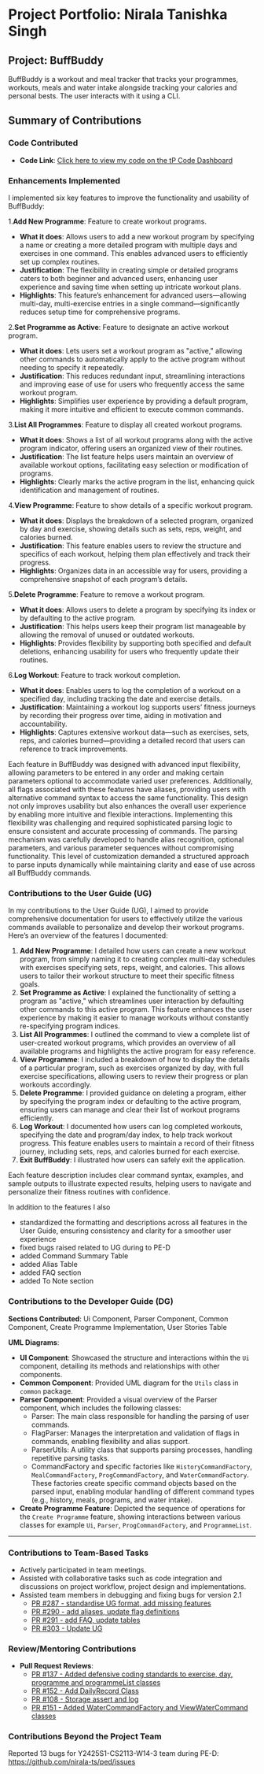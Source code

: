 # Project Portfolio: Nirala Tanishka Singh

## Project: BuffBuddy
BuffBuddy is a workout and meal tracker that tracks your programmes, workouts, meals and water intake alongside tracking your calories and personal bests. The user interacts with it using a CLI.

## Summary of Contributions

### Code Contributed
- **Code Link**: [Click here to view my code on the tP Code Dashboard](https://nus-cs2113-ay2425s1.github.io/tp-dashboard/?search=&breakdown=true&sort=groupTitle%20dsc&sortWithin=title&since=2024-09-20&timeframe=commit&mergegroup=&groupSelect=groupByRepos&checkedFileTypes=docs~functional-code~test-code~other&tabOpen=true&tabType=authorship&tabAuthor=nirala-ts&tabRepo=AY2425S1-CS2113-W10-3%2Ftp%5Bmaster%5D&authorshipIsMergeGroup=false&authorshipFileTypes=docs~functional-code~test-code~other&authorshipIsBinaryFileTypeChecked=false&authorshipIsIgnoredFilesChecked=false)

### Enhancements Implemented

I implemented six key features to improve the functionality and usability of BuffBuddy:

1.**Add New Programme**: Feature to create workout programs.
- **What it does**: Allows users to add a new workout program by specifying a name or creating a more detailed program with multiple days and exercises in one command. This enables advanced users to efficiently set up complex routines.
- **Justification**: The flexibility in creating simple or detailed programs caters to both beginner and advanced users, enhancing user experience and saving time when setting up intricate workout plans.
- **Highlights**: This feature’s enhancement for advanced users—allowing multi-day, multi-exercise entries in a single command—significantly reduces setup time for comprehensive programs.

2.**Set Programme as Active**: Feature to designate an active workout program.
- **What it does**: Lets users set a workout program as "active," allowing other commands to automatically apply to the active program without needing to specify it repeatedly.
- **Justification**: This reduces redundant input, streamlining interactions and improving ease of use for users who frequently access the same workout program.
- **Highlights**: Simplifies user experience by providing a default program, making it more intuitive and efficient to execute common commands.

3.**List All Programmes**: Feature to display all created workout programs.
- **What it does**: Shows a list of all workout programs along with the active program indicator, offering users an organized view of their routines.
- **Justification**: The list feature helps users maintain an overview of available workout options, facilitating easy selection or modification of programs.
- **Highlights**: Clearly marks the active program in the list, enhancing quick identification and management of routines.

4.**View Programme**: Feature to show details of a specific workout program.
- **What it does**: Displays the breakdown of a selected program, organized by day and exercise, showing details such as sets, reps, weight, and calories burned.
- **Justification**: This feature enables users to review the structure and specifics of each workout, helping them plan effectively and track their progress.
- **Highlights**: Organizes data in an accessible way for users, providing a comprehensive snapshot of each program’s details.

5.**Delete Programme**: Feature to remove a workout program.
- **What it does**: Allows users to delete a program by specifying its index or by defaulting to the active program.
- **Justification**: This helps users keep their program list manageable by allowing the removal of unused or outdated workouts.
- **Highlights**: Provides flexibility by supporting both specified and default deletions, enhancing usability for users who frequently update their routines.

6.**Log Workout**: Feature to track workout completion.
- **What it does**: Enables users to log the completion of a workout on a specified day, including tracking the date and exercise details.
- **Justification**: Maintaining a workout log supports users’ fitness journeys by recording their progress over time, aiding in motivation and accountability.
- **Highlights**: Captures extensive workout data—such as exercises, sets, reps, and calories burned—providing a detailed record that users can reference to track improvements.


Each feature in BuffBuddy was designed with advanced input flexibility, allowing parameters to be entered in any order and making certain parameters optional to accommodate varied user preferences. 
Additionally, all flags associated with these features have aliases, providing users with alternative command syntax to access the same functionality. This design not only improves usability but also enhances the overall user experience by enabling more intuitive and flexible interactions.
Implementing this flexibility was challenging and required sophisticated parsing logic to ensure consistent and accurate processing of commands. The parsing mechanism was carefully developed to handle alias recognition, optional parameters, and various parameter sequences without compromising functionality. This level of customization demanded a structured approach to parse inputs dynamically while maintaining clarity and ease of use across all BuffBuddy commands.


### Contributions to the User Guide (UG)

In my contributions to the User Guide (UG), I aimed to provide comprehensive documentation for users to effectively utilize the various commands available to personalize and develop their workout programs. 
Here’s an overview of the features I documented:

1. **Add New Programme**: I detailed how users can create a new workout program, from simply naming it to creating complex multi-day schedules with exercises specifying sets, reps, weight, and calories. This allows users to tailor their workout structure to meet their specific fitness goals.
2. **Set Programme as Active**: I explained the functionality of setting a program as "active," which streamlines user interaction by defaulting other commands to this active program. This feature enhances the user experience by making it easier to manage workouts without constantly re-specifying program indices.
3. **List All Programmes**: I outlined the command to view a complete list of user-created workout programs, which provides an overview of all available programs and highlights the active program for easy reference.
4. **View Programme**: I included a breakdown of how to display the details of a particular program, such as exercises organized by day, with full exercise specifications, allowing users to review their progress or plan workouts accordingly.
5. **Delete Programme**: I provided guidance on deleting a program, either by specifying the program index or defaulting to the active program, ensuring users can manage and clear their list of workout programs efficiently.
6. **Log Workout**: I documented how users can log completed workouts, specifying the date and program/day index, to help track workout progress. This feature enables users to maintain a record of their fitness journey, including sets, reps, and calories burned for each exercise.
7. **Exit BuffBuddy**: I illustrated how users can safely exit the application.

Each feature description includes clear command syntax, examples, and sample outputs to illustrate expected results, helping users to navigate and personalize their fitness routines with confidence.

In addition to the features I also 
- standardized the formatting and descriptions across all features in the User Guide, ensuring consistency and clarity for a smoother user experience
- fixed bugs raised related to UG during to PE-D
- added Command Summary Table
- added Alias Table
- added FAQ section
- added To Note section

### Contributions to the Developer Guide (DG)

**Sections Contributed**: Ui Component, Parser Component, Common Component, Create Programme Implementation, User Stories Table

**UML Diagrams**:
- **UI Component**: Showcased the structure and interactions within the `Ui` component, detailing its methods and relationships with other components.
- **Common Component**: Provided UML diagram for the `Utils` class in `common` package.
- **Parser Component**: Provided a visual overview of the Parser component, which includes the following classes:
  - Parser: The main class responsible for handling the parsing of user commands. 
  - FlagParser: Manages the interpretation and validation of flags in commands, enabling flexibility and alias support. 
  - ParserUtils: A utility class that supports parsing processes, handling repetitive parsing tasks. 
  - CommandFactory and specific factories like `HistoryCommandFactory`, `MealCommandFactory`, `ProgCommandFactory`, and `WaterCommandFactory`.
    These factories create specific command objects based on the parsed input, enabling modular handling of different command types (e.g., history, meals, programs, and water intake).
- **Create Programme Feature**: Depicted the sequence of operations for the `Create Programme` feature, showing interactions between various classes for example `Ui`, `Parser`, `ProgCommandFactory`, and `ProgrammeList`. 

---

### Contributions to Team-Based Tasks
- Actively participated in team meetings.
- Assisted with collaborative tasks such as code integration and discussions on project workflow, project design and implementations.
- Assisted team members in debugging and fixing bugs for version 2.1
  - [PR #287 - standardise UG format, add missing features](https://github.com/AY2425S1-CS2113-W10-3/tp/pull/287)
  - [PR #290 - add aliases, update flag definitions ](https://github.com/AY2425S1-CS2113-W10-3/tp/pull/290)
  - [PR #291 - add FAQ, update tables](https://github.com/AY2425S1-CS2113-W10-3/tp/pull/291)
  - [PR #303 - Update UG](https://github.com/AY2425S1-CS2113-W10-3/tp/pull/303)

### Review/Mentoring Contributions
- **Pull Request Reviews**:
  - [PR #137 - Added defensive coding standards to exercise, day, programme and programmeList classes](https://github.com/AY2425S1-CS2113-W10-3/tp/pull/137)
  - [PR #152 - Add DailyRecord Class](https://github.com/AY2425S1-CS2113-W10-3/tp/pull/152)
  - [PR #108 - Storage assert and log](https://github.com/AY2425S1-CS2113-W10-3/tp/pull/108)
  - [PR #151 - Added WaterCommandFactory and ViewWaterCommand classes](https://github.com/AY2425S1-CS2113-W10-3/tp/pull/151)

### Contributions Beyond the Project Team

Reported 13 bugs for Y2425S1-CS2113-W14-3 team during PE-D: https://github.com/nirala-ts/ped/issues
